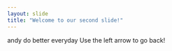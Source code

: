 ```yaml
---
layout: slide
title: "Welcome to our second slide!"
---
```

andy do better everyday
Use the left arrow to go back!
